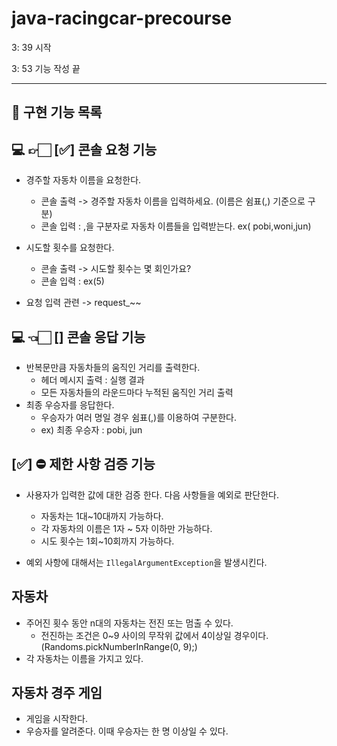 # java-racingcar-precourse


3: 39 시작

3: 53 기능 작성 끝


----

## 🚀 구현 기능 목록

## 💻 👉🏻 [✅] 콘솔 요청 기능
- 경주할 자동차 이름을 요청한다.
    - 콘솔 출력 -> 경주할 자동차 이름을 입력하세요. (이름은 쉼표(,) 기준으로 구분)
    - 콘솔 입력 : ,을 구분자로 자동차 이름들을 입력받는다. ex( pobi,woni,jun)
    
- 시도할 횟수를 요청한다.
    - 콘솔 출력 -> 시도할 횟수는 몇 회인가요?
    - 콘솔 입력 : ex(5)
- 요청 입력 관련 -> request_~~

## 💻 👈🏻 [] 콘솔 응답 기능

- 반복문만큼 자동차들의 움직인 거리를 출력한다.
    - 헤더 메시지 출력 : 실행 결과
    - 모든 자동차들의 라운드마다 누적된 움직인 거리 출력
- 최종 우승자를 응답한다. 
    - 우승자가 여러 명일 경우 쉼표(,)를 이용하여 구분한다.
    - ex) 최종 우승자 : pobi, jun


## [✅] ⛔️ 제한 사항 검증 기능
- 사용자가 입력한 값에 대한 검증 한다. 다음 사항들을 예외로 판단한다.
    - 자동차는 1대~10대까지 가능하다.
    - 각 자동차의 이름은 1자 ~ 5자 이하만 가능하다.
    - 시도 횟수는 1회~10회까지 가능하다.

- 예외 사항에 대해서는 `IllegalArgumentException`을 발생시킨다.

## 자동차 
- 주어진 횟수 동안 n대의 자동차는 전진 또는 멈출 수 있다.
    - 전진하는 조건은 0~9 사이의 무작위 값에서 4이상일 경우이다.(Randoms.pickNumberInRange(0, 9);)
- 각 자동차는 이름을 가지고 있다.

## 자동차 경주 게임
- 게임을 시작한다.
- 우승자를 알려준다. 이때 우승자는 한 명 이상일 수 있다.

  
